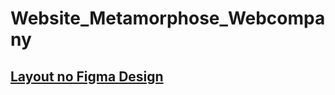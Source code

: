 # Website_Metamorphose_Webcompany

<h2><a href="https://www.figma.com/proto/E1iL0yf5l7W8M4YQVnDIsr/Metamorphose-Webcompany?node-id=1-2&p=f&t=z6RXRiZeZkS1EaWR-0&scaling=min-zoom&content-scaling=fixed&page-id=0%3A1" target="_blank">Layout no Figma Design</a></h2>

